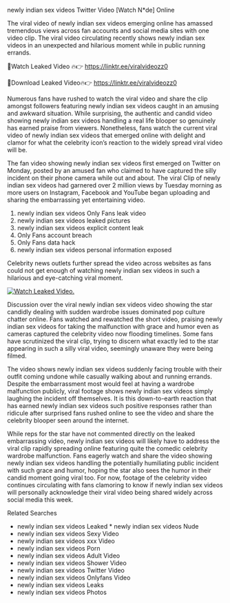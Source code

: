 ﻿newly indian sex videos Twitter Video [Watch N*de] Online

The viral video of ﻿newly indian sex videos emerging online has amassed tremendous views across fan accounts and social media sites with one video clip. The viral video circulating recently shows ﻿newly indian sex videos in an unexpected and hilarious moment while in public running errands. 

🔴Watch Leaked Video 🔥👉  https://linktr.ee/viralvideozz0 

🔴Download Leaked Video🔥👉  https://linktr.ee/viralvideozz0 

Numerous fans have rushed to watch the viral video and share the clip amongst followers featuring ﻿newly indian sex videos caught in an amusing and awkward situation. While surprising, the authentic and candid video showing ﻿newly indian sex videos handling a real life blooper so genuinely has earned praise from viewers. Nonetheless, fans watch the current viral video of ﻿newly indian sex videos that emerged online with delight and clamor for what the celebrity icon’s reaction to the widely spread viral video will be.

The fan video showing ﻿newly indian sex videos first emerged on Twitter on Monday, posted by an amused fan who claimed to have captured the silly incident on their phone camera while out and about. The viral Clip of ﻿newly indian sex videos had garnered over 2 million views by Tuesday morning as more users on Instagram, Facebook and YouTube began uploading and sharing the embarrassing yet entertaining video. 

1. ﻿newly indian sex videos Only Fans leak video
2. ﻿newly indian sex videos leaked pictures
3. ﻿newly indian sex videos explicit content leak
4. Only Fans account breach
5. Only Fans data hack
6. ﻿newly indian sex videos personal information exposed

Celebrity news outlets further spread the video across websites as fans could not get enough of watching ﻿newly indian sex videos in such a hilarious and eye-catching viral moment. 

[![Watch Leaked Video.](https://miro.medium.com/v2/resize:fit:828/format:webp/1*cilzJN44JGOrTw9NJCrNHA.gif "Watch Leaked Video")](https://linktr.ee/viralvideozz0)

Discussion over the viral ﻿newly indian sex videos video showing the star candidly dealing with sudden wardrobe issues dominated pop culture chatter online. Fans watched and rewatched the short video, praising ﻿newly indian sex videos for taking the malfunction with grace and humor even as cameras captured the celebrity video now flooding timelines. Some fans have scrutinized the viral clip, trying to discern what exactly led to the star appearing in such a silly viral video, seemingly unaware they were being filmed.

The video shows ﻿newly indian sex videos suddenly facing trouble with their outfit coming undone while casually walking about and running errands. Despite the embarrassment most would feel at having a wardrobe malfunction publicly, viral footage shows ﻿newly indian sex videos simply laughing the incident off themselves. It is this down-to-earth reaction that has earned ﻿newly indian sex videos such positive responses rather than ridicule after surprised fans rushed online to see the video and share the celebrity blooper seen around the internet.  

While reps for the star have not commented directly on the leaked embarrassing video, ﻿newly indian sex videos will likely have to address the viral clip rapidly spreading online featuring quite the comedic celebrity wardrobe malfunction. Fans eagerly watch and share the video showing ﻿newly indian sex videos handling the potentially humiliating public incident with such grace and humor, hoping the star also sees the humor in their candid moment going viral too. For now, footage of the celebrity video continues circulating with fans clamoring to know if ﻿newly indian sex videos will personally acknowledge their viral video being shared widely across social media this week.

Related Searches
* ﻿newly indian sex videos Leaked
﻿* newly indian sex videos Nude
* ﻿newly indian sex videos Sexy Video
* ﻿newly indian sex videos xxx Video
* ﻿newly indian sex videos Porn
* ﻿newly indian sex videos Adult Video
* ﻿newly indian sex videos Shower Video
* ﻿newly indian sex videos Twitter Video
* ﻿newly indian sex videos Onlyfans Video
* ﻿newly indian sex videos Leaks
* ﻿newly indian sex videos Photos